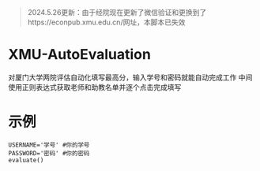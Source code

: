 > 2024.5.26更新：由于经院现在更新了微信验证和更换到了https://econpub.xmu.edu.cn/网址，本脚本已失效

# XMU-AutoEvaluation
对厦门大学两院评估自动化填写最高分，输入学号和密码就能自动完成工作
中间使用正则表达式获取老师和助教名单并逐个点击完成填写
# 示例
```
USERNAME='学号' #你的学号
PASSWORD='密码' #你的密码
evaluate()
```
